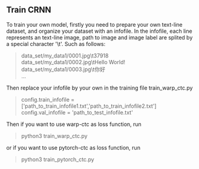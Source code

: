 ## Train CRNN

To train your own model, firstly you need to prepare your own text-line dataset, and organize your dataset with an infofile.
In the infofile, each line represents an text-line image, path to image and image label are splited by a special character '\t'.
Such as follows:
>data_set/my_data1/0001.jpg\t37918  
data_set/my_data1/0002.jpg\tHello World!  
data_set/my_data1/0003.jpg\t你好  
...

Then replace your infofile by your own in the training file train_warp_ctc.py
>config.train_infofile = ['path_to_train_infofile1.txt','path_to_train_infofile2.txt']  
config.val_infofile = 'path_to_test_infofile.txt'

Then if you want to use warp-ctc as loss function, run 
>python3 train_warp_ctc.py

or if you want to use pytorch-ctc as loss function, run
>python3 train_pytorch_ctc.py


